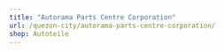 ```yaml
---
title: "Autorama Parts Centre Corporation"
url: /quezon-city/autorama-parts-centre-corporation/
shop: Autoteile
---
```

